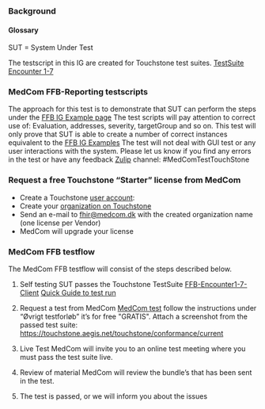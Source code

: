### Background

#### Glossary
SUT = System Under Test

The testscript in this IG are created for Touchstone test suites.
[TestSuite Encounter 1-7](https://touchstone.aegis.net/touchstone/conformance/current?suite=FHIR4-0-1-FFB-Encounter1-7-Cli-Client)

### MedCom FFB-Reporting testscripts
The approach for this test is to demonstrate that SUT can perform the steps under the [FFB IG Example page](http://build.fhir.org/ig/hl7dk/kl-ffb-reporting/example) The test scripts will pay attention to correct use of: Evaluation, addresses, severity, targetGroup and so on.
This test will only prove that SUT is able to create a number of correct instances equivalent to the [FFB IG Examples](http://build.fhir.org/ig/hl7dk/kl-ffb-reporting/example) The test will not deal with GUI test or any user interactions with the system. 
Please let us know if you find any errors in the test or have any feedback [Zulip](https://chat.fhir.org) channel: #MedComTestTouchStone 


### Request a free Touchstone “Starter” license from MedCom
* Create a Touchstone [user account](https://touchstone.aegis.net/touchstone/register):
* Create your [organization on Touchstone](https://touchstone.aegis.net/touchstone/userguide/html/registration/membership.html#new-organization)
* Send an e-mail to fhir@medcom.dk with the created organization name (one license per Vendor)
* MedCom will upgrade your license 


### MedCom FFB testflow
The MedCom FFB testflow will consist of the steps described below. 



1. Self testing
SUT passes the  Touchstone TestSuite [FFB-Encounter1-7-Client](https://touchstone.aegis.net/touchstone/conformance/current?suite=FHIR4-0-1-FFB-Encounter1-7-Client) 
[Quick Guide to test run](TouchstoneTestStepByStep.html) 

2. Request a test from MedCom 
[MedCom test](https://www.medcom.dk/standarder/testcenter) follow the instructions under “Øvrigt testforløb” it’s for free "GRATIS". 
Attach a screenshot from the passed test suite: https://touchstone.aegis.net/touchstone/conformance/current  

3. Live Test
MedCom will invite you to an online test meeting where you must pass the test suite live. 

4. Review of material 
MedCom will review the bundle’s that has been sent in the test.

5. The test is passed, or we will inform you about the issues

